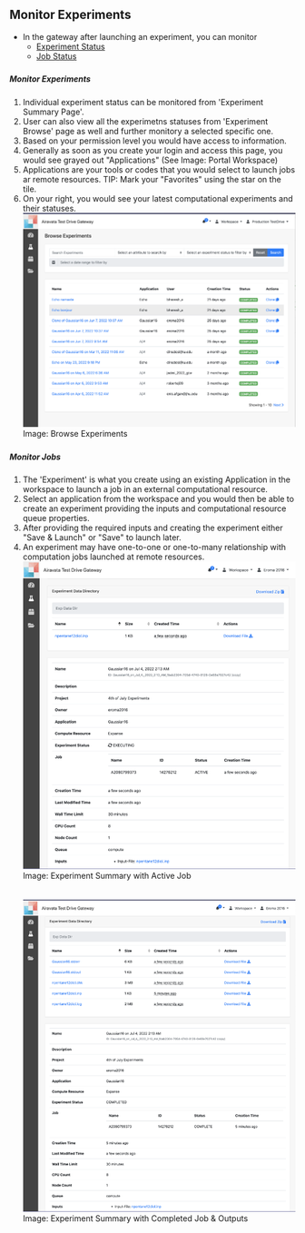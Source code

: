## Monitor Experiments
- In the gateway after launching an experiment, you can monitor
    - <a href= "#monexp">Experiment Status</a></br> 
    - <a href= "#monjob">Job Status</a></br>

##### <h5 id="monexp">Monitor Experiments</h5>         
1. Individual experiment status can be monitored from 'Experiment Summary Page'. 
2. User can also view all the experimetns statuses from 'Experiment Browse' page as well and further monitory a selected specific one. 
2. Based on your permission level you would have access to information.
3. Generally as soon as you create your login and access this page, you would see grayed out "Applications" (See Image: Portal Workspace)
4. Applications are your tools or codes that you would select to launch jobs ar remote resources. 
    TIP: Mark your "Favorites" using the star on the tile.
5. On your right, you would see your latest computational experiments and their statuses.
![Screenshot](../img/expbrowse.png)
Image: Browse Experiments 


##### <h5 id="monjob">Monitor Jobs</h5>
1. The 'Experiment' is what you create using an existing Application in the workspace to launch a job in an external computational resource.
2. Select an application from the workspace and you would then be able to create an experiment providing the inputs and computational resource queue properties.
3. After providing the required inputs and creating the experiment either "Save & Launch" or "Save" to launch later.
4. An experiment may have one-to-one or one-to-many relationship with computation jobs launched at remote resources. 
![Screenshot](../img/monitorexpjob.png)
Image: Experiment Summary with Active Job
</br></br></br>
    ![Screenshot](../img/monitorexpjobcomp.png)
Image: Experiment Summary with Completed Job & Outputs